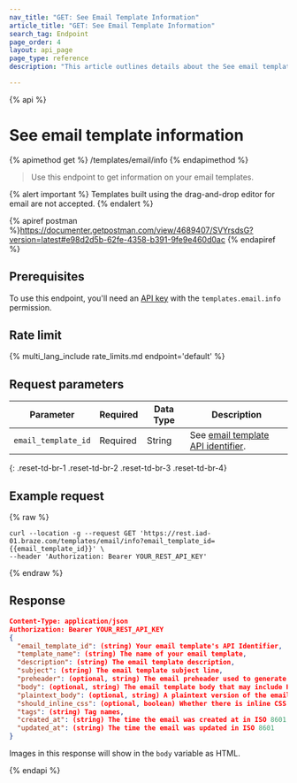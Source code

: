 ```yaml
---
nav_title: "GET: See Email Template Information"
article_title: "GET: See Email Template Information"
search_tag: Endpoint
page_order: 4
layout: api_page
page_type: reference
description: "This article outlines details about the See email template Braze endpoint."

---
```

{% api %}
# See email template information
{% apimethod get %}
/templates/email/info
{% endapimethod %}

> Use this endpoint to get information on your email templates.

{% alert important %}
Templates built using the drag-and-drop editor for email are not accepted.
{% endalert %}

{% apiref postman %}https://documenter.getpostman.com/view/4689407/SVYrsdsG?version=latest#e98d2d5b-62fe-4358-b391-9fe9e460d0ac {% endapiref %}

## Prerequisites
To use this endpoint, you'll need an [API key]({{site.baseurl}}/api/api_key/) with the `templates.email.info` permission.

## Rate limit

{% multi_lang_include rate_limits.md endpoint='default' %}

## Request parameters

| Parameter | Required | Data Type | Description |
|---|---|---|---|
| `email_template_id`  | Required | String | See [email template API identifier]({{site.baseurl}}/api/identifier_types/). |
{: .reset-td-br-1 .reset-td-br-2 .reset-td-br-3  .reset-td-br-4}

## Example request
{% raw %}
```
curl --location -g --request GET 'https://rest.iad-01.braze.com/templates/email/info?email_template_id={{email_template_id}}' \
--header 'Authorization: Bearer YOUR_REST_API_KEY'
```
{% endraw %}

## Response 

```json
Content-Type: application/json
Authorization: Bearer YOUR_REST_API_KEY
{
  "email_template_id": (string) Your email template's API Identifier,
  "template_name": (string) The name of your email template,
  "description": (string) The email template description,
  "subject": (string) The email template subject line,
  "preheader": (optional, string) The email preheader used to generate previews in some clients),
  "body": (optional, string) The email template body that may include HTML,
  "plaintext_body": (optional, string) A plaintext version of the email template body,
  "should_inline_css": (optional, boolean) Whether there is inline CSS in the body of the template - defaults to the css inlining value for the workspace,
  "tags": (string) Tag names,
  "created_at": (string) The time the email was created at in ISO 8601,
  "updated_at": (string) The time the email was updated in ISO 8601
}
```

Images in this response will show in the `body` variable as HTML.

{% endapi %}
